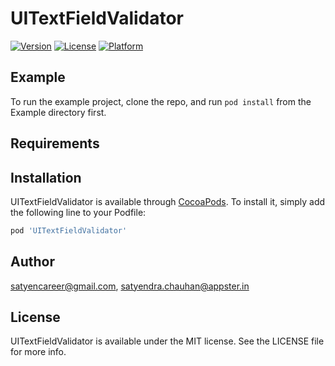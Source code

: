 # UITextFieldValidator

[![Version](https://img.shields.io/cocoapods/v/UITextFieldValidator.svg?style=flat)](http://cocoapods.org/pods/UITextFieldValidator)
[![License](https://img.shields.io/cocoapods/l/UITextFieldValidator.svg?style=flat)](http://cocoapods.org/pods/UITextFieldValidator)
[![Platform](https://img.shields.io/cocoapods/p/UITextFieldValidator.svg?style=flat)](http://cocoapods.org/pods/UITextFieldValidator)

## Example

To run the example project, clone the repo, and run `pod install` from the Example directory first.

## Requirements

## Installation

UITextFieldValidator is available through [CocoaPods](http://cocoapods.org). To install
it, simply add the following line to your Podfile:

```ruby
pod 'UITextFieldValidator'
```

## Author

satyencareer@gmail.com, satyendra.chauhan@appster.in

## License

UITextFieldValidator is available under the MIT license. See the LICENSE file for more info.

